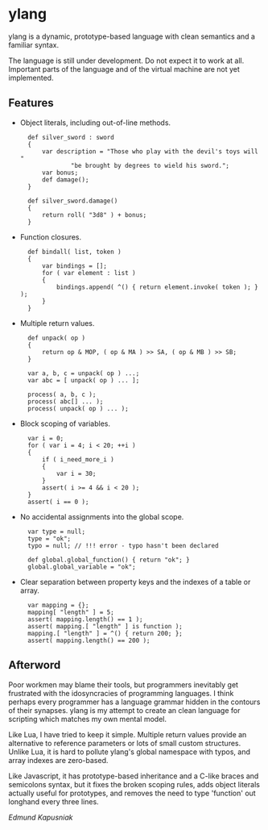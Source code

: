 ylang
=====

ylang is a dynamic, prototype-based language with clean semantics and a
familiar syntax.

The language is still under development.  Do not expect it to work at all.
Important parts of the language and of the virtual machine are not yet
implemented.


Features
--------

- Object literals, including out-of-line methods.

        def silver_sword : sword
        {
            var description = "Those who play with the devil's toys will "
                    "be brought by degrees to wield his sword.";
            var bonus;
            def damage();
        }
        
        def silver_sword.damage()
        {
            return roll( "3d8" ) + bonus;
        }

- Function closures.

        def bindall( list, token )
        {
            var bindings = [];
            for ( var element : list )
            {
                bindings.append( ^() { return element.invoke( token ); } );
            }
        }

- Multiple return values.

        def unpack( op ) 
        {
            return op & MOP, ( op & MA ) >> SA, ( op & MB ) >> SB; 
        }
        
        var a, b, c = unpack( op ) ...;
        var abc = [ unpack( op ) ... ];
        
        process( a, b, c );
        process( abc[] ... );
        process( unpack( op ) ... );

- Block scoping of variables.

        var i = 0;
        for ( var i = 4; i < 20; ++i )
        {
            if ( i_need_more_i )
            {
                var i = 30;
            }
            assert( i >= 4 && i < 20 );
        }
        assert( i == 0 );

- No accidental assignments into the global scope.

        var type = null;
        type = "ok";
        typo = null; // !!! error - typo hasn't been declared
        
        def global.global_function() { return "ok"; }
        global.global_variable = "ok";

- Clear separation between property keys and the indexes of a table or array.

        var mapping = {};
        mapping[ "length" ] = 5;
        assert( mapping.length() == 1 );
        assert( mapping.[ "length" ] is function );
        mapping.[ "length" ] = ^() { return 200; };
        assert( mapping.length() == 200 );
    

Afterword
---------

Poor workmen may blame their tools, but programmers inevitably get frustrated
with the idosyncracies of programming languages.  I think perhaps every
programmer has a language grammar hidden in the contours of their synapses.
ylang is my attempt to create an clean language for scripting which matches my
own mental model.

Like Lua, I have tried to keep it simple.  Multiple return values provide an
alternative to reference parameters or lots of small custom structures.  Unlike
Lua, it is hard to pollute ylang's global namespace with typos, and array
indexes are zero-based.

Like Javascript, it has prototype-based inheritance and a C-like braces and
semicolons syntax, but it fixes the broken scoping rules, adds object literals
actually useful for prototypes, and removes the need to type 'function' out
longhand every three lines.


_Edmund Kapusniak_

        

